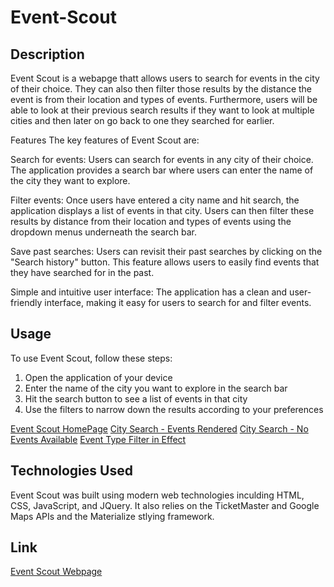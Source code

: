 # Event-Scout

## Description
Event Scout is a webapge thatt allows users to search for events in the city of their choice. They can also then filter those results by the distance the event is from their location and types of events. Furthermore, users will be able to look at their previous search results if they want to look at multiple cities and then later on go back to one they searched for earlier.

Features
The key features of Event Scout are:

Search for events: Users can search for events in any city of their choice. The application provides a search bar where users can enter the name of the city they want to explore.

Filter events: Once users have entered a city name and hit search, the application displays a list of events in that city. Users can then filter these results by distance from their location and types of events using the dropdown menus underneath the search bar.

Save past searches: Users can revisit their past searches by clicking on the "Search history" button. This feature allows users to easily find events that they have searched for in the past.

Simple and intuitive user interface: The application has a clean and user-friendly interface, making it easy for users to search for and filter events.

## Usage
To use Event Scout, follow these steps:

1. Open the application of your device 
2. Enter the name of the city you want to explore in the search bar
3. Hit the search button to see a list of events in that city
4. Use the filters to narrow down the results according to your preferences


[Event Scout HomePage](./Assets/Images/Event%20Scout%20Homepage.png)
[City Search - Events Rendered](./Assets/Images/City%20Search%20-%20Events%20Rendered.png)
[City Search - No Events Available](./Assets/Images/City%20Search%20-%20No%20Events%20Available.png)
[Event Type Filter in Effect](./Assets/Images/Event%20Filter%20in%20Use.png)



## Technologies Used
Event Scout was built using modern web technologies inculding HTML, CSS, JavaScript, and JQuery. It also relies on the TicketMaster and Google Maps APIs and the Materialize stlying framework.

## Link
[Event Scout Webpage](https://jadyngg19.github.io/Event-Scout/)
